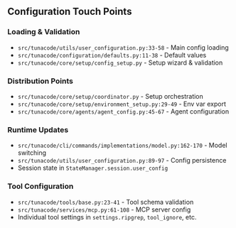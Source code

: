 ## Configuration Touch Points

### Loading & Validation
- `src/tunacode/utils/user_configuration.py:33-58` - Main config loading
- `src/tunacode/configuration/defaults.py:11-38` - Default values
- `src/tunacode/core/setup/config_setup.py` - Setup wizard & validation

### Distribution Points
- `src/tunacode/core/setup/coordinator.py` - Setup orchestration
- `src/tunacode/core/setup/environment_setup.py:29-49` - Env var export
- `src/tunacode/core/agents/agent_config.py:45-67` - Agent configuration

### Runtime Updates
- `src/tunacode/cli/commands/implementations/model.py:162-170` - Model switching
- `src/tunacode/utils/user_configuration.py:89-97` - Config persistence
- Session state in `StateManager.session.user_config`

### Tool Configuration
- `src/tunacode/tools/base.py:23-41` - Tool schema validation
- `src/tunacode/services/mcp.py:61-108` - MCP server config
- Individual tool settings in `settings.ripgrep`, `tool_ignore`, etc.
